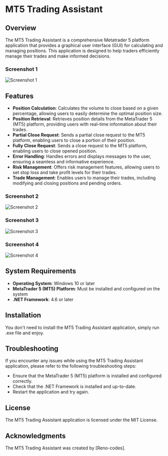 # MT5 Trading Assistant

## Overview

The MT5 Trading Assistant is a comprehensive Metatrader 5 platform application that provides a graphical user interface (GUI) for calculating and managing positions. This application is designed to help traders efficiently manage their trades and make informed decisions.

### Screenshot 1
![Screenshot 1](https://github.com/user-attachments/assets/d0bfcedf-aba3-43b6-9e9b-11272ec9b2c3)


## Features

- **Position Calculation**: Calculates the volume to close based on a given percentage, allowing users to easily determine the optimal position size.
- **Position Retrieval**: Retrieves position details from the MetaTrader 5 (MT5) platform, providing users with real-time information about their trades.
- **Partial Close Request**: Sends a partial close request to the MT5 platform, enabling users to close a portion of their position.
- **Fully Close Request**: Sends a close request to the MT5 platform, enabling users to close opened position.
- **Error Handling**: Handles errors and displays messages to the user, ensuring a seamless and informative experience.
- **Risk Management**: Offers risk management features, allowing users to set stop loss and take profit levels for their trades.
- **Trade Management**: Enables users to manage their trades, including modifying and closing positions and pending orders.

### Screenshot 2
![Screenshot 2](https://github.com/user-attachments/assets/75d5fb08-7a54-4b5d-aa9e-7300ab72ed7e)

### Screenshot 3
![Screenshot 3](https://github.com/user-attachments/assets/bc6322cf-bd25-4dc9-bc60-a383a19a3a34)

### Screenshot 4
![Screenshot 4](https://github.com/user-attachments/assets/537bab4d-2566-430a-9b28-3209622f8339)

## System Requirements

- **Operating System**: Windows 10 or later
- **MetaTrader 5 (MT5) Platform**: Must be installed and configured on the system
- **.NET Framework**: 4.6 or later

## Installation

You don't need to install the MT5 Trading Assistant application, simply run .exe file and enjoy.


## Troubleshooting

If you encounter any issues while using the MT5 Trading Assistant application, please refer to the following troubleshooting steps:

- Ensure that the MetaTrader 5 (MT5) platform is installed and configured correctly.
- Check that the .NET Framework is installed and up-to-date.
- Restart the application and try again.

## License

The MT5 Trading Assistant application is licensed under the MIT License.

## Acknowledgments

The MT5 Trading Assistant was created by [Reno-codes].
